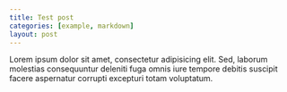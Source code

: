 ```yaml
---
title: Test post
categories: [example, markdown]
layout: post
---
```


Lorem ipsum dolor sit amet, consectetur adipisicing elit. Sed, laborum molestias consequuntur deleniti fuga omnis iure tempore debitis suscipit facere aspernatur corrupti excepturi totam voluptatum.